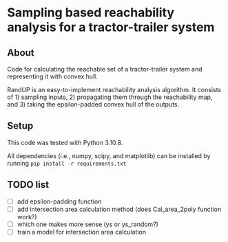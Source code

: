 # Sampling based reachability analysis for a tractor-trailer system

## About
Code for calculating the reachable set of a tractor-trailer system and representing it with convex hull. 

RandUP is an easy-to-implement reachability analysis algorithm. It consists of 1) sampling inputs, 2) propagating them through the reachability map, and 3) taking the epsilon-padded convex hull of the outputs. 

## Setup

This code was tested with Python 3.10.8. 

All dependencies (i.e., numpy, scipy, and matplotlib) can be installed by running 
``
  pip install -r requirements.txt
``

## TODO list
- [ ] add epsilon-padding function
- [ ] add intersection area calculation method (does Cal_area_2poly function work?)
- [ ] which one makes more sense (ys or ys_random?)
- [ ] train a model for intersection area calculation
